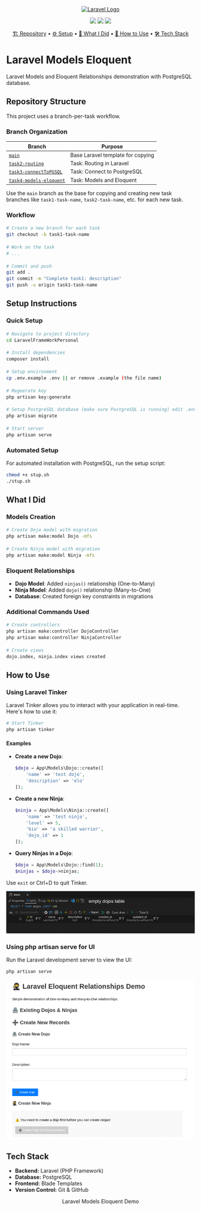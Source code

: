 <p align="center"><a href="https://laravel.com" target="_blank"><img src="https://raw.githubusercontent.com/laravel/art/master/logo-lockup/5%20SVG/2%20CMYK/1%20Full%20Color/laravel-logolockup-cmyk-red.svg" width="400" alt="Laravel Logo"></a></p>

<p align="center">
<img src="https://img.shields.io/badge/Laravel-11.x-FF2D20?style=for-the-badge&logo=laravel">
<img src="https://img.shields.io/badge/PHP-8.2+-777BB4?style=for-the-badge&logo=php">
<img src="https://img.shields.io/badge/Database-PostgreSQL-336791?style=for-the-badge&logo=postgresql">
</p>

<p align="center">
  <a href="#repository-structure">🏗️ Repository</a> •
  <a href="#setup-instructions">⚙️ Setup</a> •
  <a href="#what-i-did">📝 What I Did</a> •
  <a href="#how-to-use">📖 How to Use</a> •
  <a href="#tech-stack">🛠️ Tech Stack</a>
</p>

# Laravel Models Eloquent

Laravel Models and Eloquent Relationships demonstration with PostgreSQL database.

## Repository Structure <a name="repository-structure"></a>

This project uses a branch-per-task workflow.

### Branch Organization

| Branch | Purpose |
|--------|---------|
| [`main`](https://github.com/ractopen/LaravelFrameWorkPersonal/tree/main) | Base Laravel template for copying |
| [`task2-routing`](https://github.com/ractopen/LaravelFrameWorkPersonal/tree/task2-routing) | Task: Routing in Laravel |
| [`task3-connectToPGSQL`](https://github.com/ractopen/LaravelFrameWorkPersonal/tree/task3-connectToPGSQL) | Task: Connect to PostgreSQL |
| [`task4-models-eloquent`](https://github.com/ractopen/LaravelFrameWorkPersonal/tree/task4-models-eloquent) | Task: Models and Eloquent |

Use the `main` branch as the base for copying and creating new task branches like `task1-task-name`, `task2-task-name`, etc. for each new task.

### Workflow

```bash
# Create a new branch for each task
git checkout -b task1-task-name

# Work on the task
# ...

# Commit and push
git add .
git commit -m "Complete task1: description"
git push -u origin task1-task-name
```

## Setup Instructions <a name="setup-instructions"></a>

### Quick Setup

```bash
# Navigate to project directory
cd LaravelFrameWorkPersonal

# Install dependencies
composer install

# Setup environment
cp .env.example .env || or remove .example (the file name) 

# Regeerate key
php artisan key:generate

# Setup PostgreSQL database (make sure PostgreSQL is running) edit .env first
php artisan migrate

# Start server
php artisan serve
```

### Automated Setup

For automated installation with PostgreSQL, run the setup script:

```bash
chmod +x stup.sh
./stup.sh
```

## What I Did <a name="what-i-did"></a>

### Models Creation
```bash
# Create Dojo model with migration
php artisan make:model Dojo -mfs

# Create Ninja model with migration
php artisan make:model Ninja -mfs
```

### Eloquent Relationships
- **Dojo Model**: Added `ninjas()` relationship (One-to-Many)
- **Ninja Model**: Added `dojo()` relationship (Many-to-One)
- **Database**: Created foreign key constraints in migrations

### Additional Commands Used
```bash
# Create controllers
php artisan make:controller DojoController
php artisan make:controller NinjaController

# Create views
dojo.index, ninja.index views created
```

## How to Use <a name="how-to-use"></a>

### Using Laravel Tinker
Laravel Tinker allows you to interact with your application in real-time. Here's how to use it:

```bash
# Start Tinker
php artisan tinker
```

#### Examples
- **Create a new Dojo**:
  ```php
  $dojo = App\Models\Dojo::create([
      'name' => 'test dojo',
      'description' => 'elo'
  ]);
  ```

- **Create a new Ninja**:
  ```php
  $ninja = App\Models\Ninja::create([
      'name' => 'test ninja',
      'level' => 5,
      'bio' => 'a skilled warrior',
      'dojo_id' => 1
  ]);
  ```

- **Query Ninjas in a Dojo**:
  ```php
  $dojo = App\Models\Dojo::find(1);
  $ninjas = $dojo->ninjas;
  ```

Use `exit` or Ctrl+D to quit Tinker.

![Tinker Demo](tinker.gif)

### Using php artisan serve for UI
Run the Laravel development server to view the UI:

```bash
php artisan serve
```

![UI Demo](ui.gif)

## Tech Stack <a name="tech-stack"></a>

- **Backend:** Laravel (PHP Framework)
- **Database:** PostgreSQL
- **Frontend:** Blade Templates
- **Version Control:** Git & GitHub

<p align="center">Laravel Models Eloquent Demo</p>
